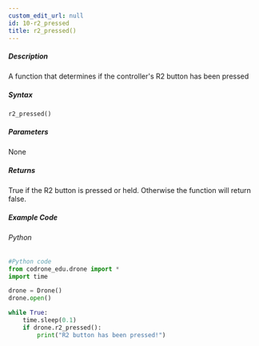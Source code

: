 ```yaml
---
custom_edit_url: null
id: 10-r2_pressed
title: r2_pressed()
---
```


##### Description

A function that determines if the controller's R2 button has been pressed

##### Syntax
```r2_pressed()```


##### Parameters

None

##### Returns

True if the R2 button is pressed or held. Otherwise the function will return false.

##### Example Code
###### Python
```python
#Python code
from codrone_edu.drone import *
import time

drone = Drone()
drone.open()

while True:
    time.sleep(0.1)
    if drone.r2_pressed():
        print("R2 button has been pressed!")

```